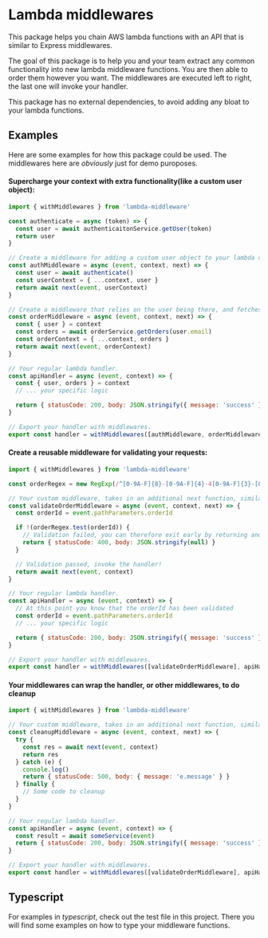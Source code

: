 # Lambda middlewares
This package helps you chain AWS lambda functions with an API that is similar to
Express middlewares.

The goal of this package is to help you and your team extract any common
functionality into new lambda middleware functions. You are then able to
order them however you want. The middlewares are executed left to right,
the last one will invoke your handler.

This package has no external dependencies, to avoid adding any bloat to your
lambda functions.

## Examples
Here are some examples for how this package could be used. The middlewares here
are *obviously* just for demo puroposes.


#### Supercharge your context with extra functionality(like a custom user object):

```js
import { withMiddlewares } from 'lambda-middleware'

const authenticate = async (token) => {
  const user = await authenticaitonService.getUser(token)
  return user
}

// Create a middleware for adding a custom user object to your lambda context.
const authMiddleware = async (event, context, next) => {
  const user = await authenticate()
  const userContext = { ...context, user }
  return await next(event, userContext)
}

// Create a middleware that relies on the user being there, and fetches additional information.
const orderMiddleware = async (event, context, next) => {
  const { user } = context
  const orders = await orderService.getOrders(user.email)
  const orderContext = { ...context, orders }
  return await next(event, orderContext)
}

// Your regular lambda handler.
const apiHandler = async (event, context) => {
  const { user, orders } = context
  // ... your specific logic

  return { statusCode: 200, body: JSON.stringify({ message: 'success' }) }
}

// Export your handler with middlewares.
export const handler = withMiddlewares([authMiddleware, orderMiddleware], apiHandler)
```


#### Create a reusable middleware for validating your requests:

```js
import { withMiddlewares } from 'lambda-middleware'

const orderRegex = new RegExp(/^[0-9A-F]{8}-[0-9A-F]{4}-4[0-9A-F]{3}-[89AB][0-9A-F]{3}-[0-9A-F]{12}$/i)

// Your custom middleware, takes in an additional next function, similar to express.
const validateOrderMiddleware = async (event, context, next) => {
  const orderId = event.pathParameters.orderId

  if !(orderRegex.test(orderId)) {
    // Validation failed, you can therefore exit early by returning and not invoking the *next* function.
    return { statusCode: 400, body: JSON.stringify(null) }
  }

  // Validation passed, invoke the handler!
  return await next(event, context)
}

// Your regular lambda handler.
const apiHandler = async (event, context) => {
  // At this point you know that the orderId has been validated
  const orderId = event.pathParameters.orderId
  // ... your specific logic

  return { statusCode: 200, body: JSON.stringify({ message: 'success' }) }
}

// Export your handler with middlewares.
export const handler = withMiddlewares([validateOrderMiddleware], apiHandler)
```


#### Your middlewares can wrap the handler, or other middlewares, to do cleanup

```js
import { withMiddlewares } from 'lambda-middleware'

// Your custom middleware, takes in an additional next function, similar to express.
const cleanupMiddleware = async (event, context, next) => {
  try {
    const res = await next(event, context)
    return res
  } catch (e) {
    console.log()
    return { statusCode: 500, body: { message: 'e.message' } }
  } finally {
    // Some code to cleanup
  }
}

// Your regular lambda handler.
const apiHandler = async (event, context) => {
  const result = await someService(event)
  return { statusCode: 200, body: JSON.stringify({ message: 'success' }) }
}

// Export your handler with middlewares.
export const handler = withMiddlewares([validateOrderMiddleware], apiHandler)
```


## Typescript
For examples in *typescript*, check out the test file in this project. There
you will find some examples on how to type your middleware functions.
